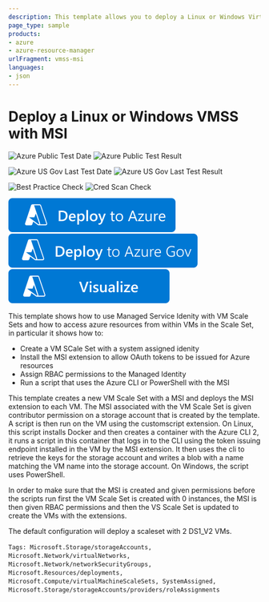 ```yaml
---
description: This template allows you to deploy a Linux or Windows Virtual Machine Scale Set with a Managed Service Identity. That identity is then used to access Azure services.
page_type: sample
products:
- azure
- azure-resource-manager
urlFragment: vmss-msi
languages:
- json
---
```

# Deploy a Linux or Windows VMSS with MSI

![Azure Public Test Date](https://azurequickstartsservice.blob.core.windows.net/badges/quickstarts/microsoft.compute/vmss-msi/PublicLastTestDate.svg)
![Azure Public Test Result](https://azurequickstartsservice.blob.core.windows.net/badges/quickstarts/microsoft.compute/vmss-msi/PublicDeployment.svg)

![Azure US Gov Last Test Date](https://azurequickstartsservice.blob.core.windows.net/badges/quickstarts/microsoft.compute/vmss-msi/FairfaxLastTestDate.svg)
![Azure US Gov Last Test Result](https://azurequickstartsservice.blob.core.windows.net/badges/quickstarts/microsoft.compute/vmss-msi/FairfaxDeployment.svg)

![Best Practice Check](https://azurequickstartsservice.blob.core.windows.net/badges/quickstarts/microsoft.compute/vmss-msi/BestPracticeResult.svg)
![Cred Scan Check](https://azurequickstartsservice.blob.core.windows.net/badges/quickstarts/microsoft.compute/vmss-msi/CredScanResult.svg)

[![Deploy To Azure](https://raw.githubusercontent.com/Azure/azure-quickstart-templates/master/1-CONTRIBUTION-GUIDE/images/deploytoazure.svg?sanitize=true)](https://portal.azure.com/#create/Microsoft.Template/uri/https%3A%2F%2Fraw.githubusercontent.com%2FAzure%2Fazure-quickstart-templates%2Fmaster%2Fquickstarts%2Fmicrosoft.compute%2Fvmss-msi%2Fazuredeploy.json)
[![Deploy To Azure US Gov](https://raw.githubusercontent.com/Azure/azure-quickstart-templates/master/1-CONTRIBUTION-GUIDE/images/deploytoazuregov.svg?sanitize=true)]( https://portal.azure.us/#create/Microsoft.Template/uri/https%3A%2F%2Fraw.githubusercontent.com%2FAzure%2Fazure-quickstart-templates%2Fmaster%2Fquickstarts%2Fmicrosoft.compute%2Fvmss-msi%2Fazuredeploy.json)
[![Visualize](https://raw.githubusercontent.com/Azure/azure-quickstart-templates/master/1-CONTRIBUTION-GUIDE/images/visualizebutton.svg?sanitize=true)](http://armviz.io/#/?load=https%3A%2F%2Fraw.githubusercontent.com%2FAzure%2Fazure-quickstart-templates%2Fmaster%2Fquickstarts%2Fmicrosoft.compute%2Fvmss-msi%2Fazuredeploy.json)

This template shows how to use Managed Service Idenity with VM Scale Sets and how to access azure resources from within VMs in the Scale Set, in particular it shows how to:

- Create a VM SCale Set with a system assigned idenity
- Install the MSI extension to allow OAuth tokens to be issued for Azure resources
- Assign RBAC permissions to the Managed Identity
- Run a  script that uses the Azure CLI or PowerShell with the MSI

This template creates a new VM Scale Set with a MSI and deploys the MSI extension to each VM. The MSI associated with the VM Scale Set is given contributor permission on a storage account that is created by the template.  A script is then run on the VM using the customscript extension.  On Linux, this script installs Docker and then creates a container with the Azure CLI 2, it runs a script in this container that logs in to the CLI using the token issuing endpoint installed in the VM by the MSI extension. It then uses the cli to retrieve the keys for the storage account and writes a blob with a name matching the VM name into the storage account.  On Windows, the script uses PowerShell.

In order to make sure that the MSI is created and given permissions before the scripts run first the VM Scale Set is created with 0 instances, the MSI is then given RBAC permissions and then the VS Scale Set is updated to create the VMs with the extensions.

The default configuration will deploy a scaleset with 2 DS1_V2 VMs.

`Tags: Microsoft.Storage/storageAccounts, Microsoft.Network/virtualNetworks, Microsoft.Network/networkSecurityGroups, Microsoft.Resources/deployments, Microsoft.Compute/virtualMachineScaleSets, SystemAssigned, Microsoft.Storage/storageAccounts/providers/roleAssignments`
